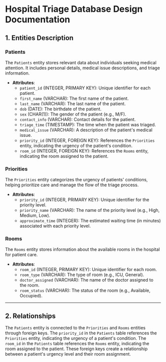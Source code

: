 # Hospital Triage Database Design Documentation

## 1. Entities Description

### **Patients**
The `Patients` entity stores relevant data about individuals seeking medical attention. It includes personal details, medical issue descriptions, and triage information.

- **Attributes**:
  - `patient_id` (INTEGER, PRIMARY KEY): Unique identifier for each patient.
  - `first_name` (VARCHAR): The first name of the patient.
  - `last_name` (VARCHAR): The last name of the patient.
  - `dob` (DATE): The birthdate of the patient.
  - `sex` (CHAR(1)): The gender of the patient (e.g., M/F).
  - `contact_info` (VARCHAR): Contact details for the patient.
  - `triage_time` (TIMESTAMP): The time when the patient was triaged.
  - `medical_issue` (VARCHAR): A description of the patient's medical issue.
  - `priority_id` (INTEGER, FOREIGN KEY): References the `Priorities` entity, indicating the urgency of the patient's condition.
  - `room_id` (INTEGER, FOREIGN KEY): References the `Rooms` entity, indicating the room assigned to the patient.

### **Priorities**
The `Priorities` entity categorizes the urgency of patients' conditions, helping prioritize care and manage the flow of the triage process.

- **Attributes**:
  - `priority_id` (INTEGER, PRIMARY KEY): Unique identifier for the priority level.
  - `priority_name` (VARCHAR): The name of the priority level (e.g., High, Medium, Low).
  - `approximate_time` (INTEGER): The estimated waiting time (in minutes) associated with each priority level.

### **Rooms**
The `Rooms` entity stores information about the available rooms in the hospital for patient care.

- **Attributes**:
  - `room_id` (INTEGER, PRIMARY KEY): Unique identifier for each room.
  - `room_type` (VARCHAR): The type of room (e.g., ICU, General).
  - `doctor_assigned` (VARCHAR): The name of the doctor assigned to the room.
  - `room_status` (VARCHAR): The status of the room (e.g., Available, Occupied).

---

## 2. Relationships

The `Patients` entity is connected to the `Priorities` and `Rooms` entities through foreign keys. The `priority_id` in the `Patients` table references the `Priorities` entity, indicating the urgency of a patient's condition. The `room_id` in the `Patients` table references the `Rooms` entity, indicating the room assigned to the patient. These foreign keys create a relationship between a patient's urgency level and their room assignment.

